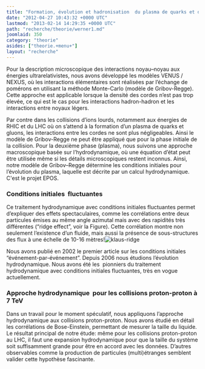 ```yaml
---
title: "Formation, évolution et hadronisation  du plasma de quarks et de gluons"
date: "2012-04-27 10:43:32 +0000 UTC"
lastmod: "2013-02-14 14:29:35 +0000 UTC"
path: "recherche/theorie/werner1.md"
joomlaid: 350
category: "theorie"
asides: ["theorie.+menu+"]
layout: "recherche"
---
```

Pour la description microscopique des interactions noyau–noyau aux énergies ultrarelativistes, nous avons développé les modèles VENUS / NEXUS, où les interactions élémentaires sont réalisées par l’échange de pomérons en utilisant la méthode Monte-Carlo (modèle de Gribov-Regge). Cette approche est applicable lorsque la densité des cordes n’est pas trop élevée, ce qui est le cas pour les interactions hadron-hadron et les interactions entre noyaux légers.

Par contre dans les collisions d’ions lourds, notamment aux énergies de RHIC et du LHC où on s’attend à la formation d’un plasma de quarks et gluons, les interactions entre les cordes ne sont plus négligeables. Ainsi le modèle de Gribov-Regge ne peut être appliqué que pour la phase initiale de la collision. Pour la deuxième phase (plasma), nous suivons une approche macroscopique basée sur l’hydrodynamique, où une équation d’état peut être utilisée même si les détails microscopiques restent inconnus. Ainsi, notre modèle de Gribov–Regge détermine les conditions initiales pour l’évolution du plasma, laquelle est décrite par un calcul hydrodynamique. C'est le projet EPOS.

### Conditions initiales  fluctuantes

Ce traitement hydrodynamique avec conditions initiales fluctuantes permet d’expliquer des effets spectaculaires, comme les corrélations entre deux particules émises au même angle azimutal mais avec des rapidités très différentes (“ridge effect”, voir la Figure). Cette corrélation montre non seulement l’existence d’un fluide, mais aussi la présence de sous-structures des flux à une échelle de 10\-16 mètres!![klaus-ridge](imagesHE/klaus-ridge.jpg) 

Nous avons publié en 2002 le premier article sur les conditions initiales “événement-par-événement”. Depuis 2006 nous étudions l’évolution hydrodynamique. Nous avons été les  pionniers du traitement hydrodynamique avec conditions initiales fluctuantes, très en vogue actuellement.

### Approche hydrodynamique  pour les collisions proton-proton à 7 TeV

Dans un travail pour le moment spéculatif, nous appliquons l’approche hydrodynamique aux collisions proton-proton. Nous avons étudié en détail les corrélations de Bose-Einstein, permettant de mesurer la taille du liquide. Le résultat principal de notre étude: même pour les collisions proton-proton au LHC, il faut une expansion hydrodynamique pour que la taille du système soit suffisamment grande pour être en accord avec les données. D’autres observables comme la production de particules (multi)étranges semblent valider cette hypothèse fascinante.
